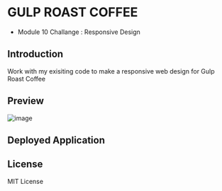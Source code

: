 # GULP ROAST COFFEE 

* Module 10 Challange : Responsive Design

## Introduction

Work with my exisiting code to make a responsive web design for Gulp Roast Coffee

## Preview

![image](https://github.com/user-attachments/assets/bec9ad00-1c1d-4dfb-a005-765eed366dc6)

## Deployed Application


## License

MIT License

